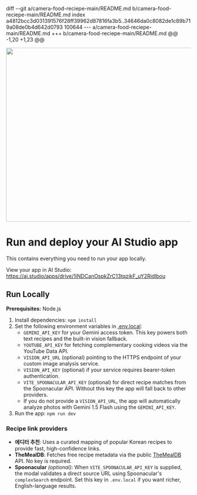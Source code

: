 diff --git a/camera-food-reciepe-main/README.md b/camera-food-reciepe-main/README.md
index a4812bcc3d031391576f28ff39962d87816fa3b5..34646da0c8082de1c89b719a08de0b4d642d0793 100644
--- a/camera-food-reciepe-main/README.md
+++ b/camera-food-reciepe-main/README.md
@@ -1,20 +1,23 @@
 <div align="center">
 <img width="1200" height="475" alt="GHBanner" src="https://github.com/user-attachments/assets/0aa67016-6eaf-458a-adb2-6e31a0763ed6" />
 </div>
 
 # Run and deploy your AI Studio app
 
 This contains everything you need to run your app locally.
 
 View your app in AI Studio: https://ai.studio/apps/drive/1iNDCanOspkZrC13tqzikF_uY2Ridlbou
 
 ## Run Locally
 
 **Prerequisites:**  Node.js
 
 
1. Install dependencies:
   `npm install`
2. Set the following environment variables in [.env.local](.env.local):
   - `GEMINI_API_KEY` for your Gemini access token. This key powers both text recipes and the built-in vision fallback.
   - `YOUTUBE_API_KEY` for fetching complementary cooking videos via the YouTube Data API.
   - `VISION_API_URL` (optional) pointing to the HTTPS endpoint of your custom image analysis service.
   - `VISION_API_KEY` (optional) if your service requires bearer-token authentication.
   - `VITE_SPOONACULAR_API_KEY` (optional) for direct recipe matches from the Spoonacular API. Without this key the app will fall back to other providers.
   - If you do not provide a `VISION_API_URL`, the app will automatically analyze photos with Gemini 1.5 Flash using the `GEMINI_API_KEY`.
3. Run the app:
   `npm run dev`

### Recipe link providers

- **에디터 추천**: Uses a curated mapping of popular Korean recipes to provide fast, high-confidence links.
- **TheMealDB**: Fetches free recipe metadata via the public [TheMealDB](https://www.themealdb.com/api.php) API. No key is required.
- **Spoonacular** *(optional)*: When `VITE_SPOONACULAR_API_KEY` is supplied, the modal validates a direct source URL using Spoonacular's `complexSearch` endpoint. Set this key in `.env.local` if you want richer, English-language results.
